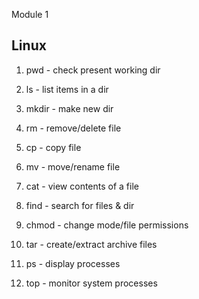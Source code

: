 Module 1

Linux
-----
1. pwd - check present working dir

2. ls - list items in a dir

3. mkdir - make new dir

4. rm - remove/delete file

5. cp - copy file

6. mv - move/rename file

7. cat - view contents of a file

8. find - search for files & dir

9. chmod - change mode/file permissions

10. tar - create/extract archive files

11. ps - display processes

12. top - monitor system processes
